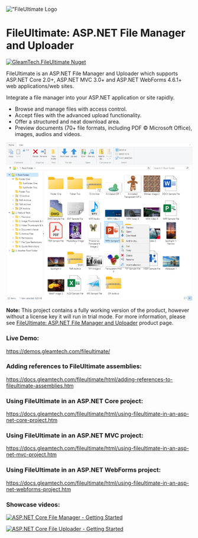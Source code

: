 !["FileUltimate Logo](fileultimate-logo.png)
# FileUltimate: ASP.NET File Manager and Uploader
[![GleamTech.FileUltimate Nuget](https://img.shields.io/nuget/v/GleamTech.FileUltimate)](https://www.nuget.org/packages/GleamTech.FileUltimate/ "GleamTech.FileUltimate Nuget")

FileUltimate is an ASP.NET File Manager and Uploader which supports ASP.NET Core 2.0+, ASP.NET MVC 3.0+ and ASP.NET WebForms 4.6.1+ web applications/web sites.

Integrate a file manager into your ASP.NET application or site rapidly. 

- Browse and manage files with access control. 
- Accept files with the advanced upload functionality.
- Offer a structured and neat download area.
- Preview documents (70+ file formats, including PDF &#169; Microsoft Office), images, audios and videos.

![ASP.NET File Manager](fileultimate.png)

**Note:** This project contains a fully working version of the product, however without a license key it will run in trial mode. For more information, please see [FileUltimate: ASP.NET File Manager and Uploader](http://www.gleamtech.com/fileultimate) product page.

### Live Demo:
https://demos.gleamtech.com/fileultimate/

### Adding references to FileUltimate assemblies:
https://docs.gleamtech.com/fileultimate/html/adding-references-to-fileultimate-assemblies.htm

### Using FileUltimate in an ASP.NET Core project:
https://docs.gleamtech.com/fileultimate/html/using-fileultimate-in-an-asp-net-core-project.htm

### Using FileUltimate in an ASP.NET MVC project:
https://docs.gleamtech.com/fileultimate/html/using-fileultimate-in-an-asp-net-mvc-project.htm

### Using FileUltimate in an ASP.NET WebForms project:
https://docs.gleamtech.com/fileultimate/html/using-fileultimate-in-an-asp-net-webforms-project.htm

### Showcase videos:
[![ASP.NET Core File Manager - Getting Started](https://i.ytimg.com/vi/oZ9ZfwsqchM/maxresdefault.jpg)](https://youtu.be/oZ9ZfwsqchM "ASP.NET Core File Manager - Getting Started")

[![ASP.NET Core File Uploader - Getting Started](https://i.ytimg.com/vi/LWGYuZzYxzg/maxresdefault.jpg)](https://youtu.be/LWGYuZzYxzg "ASP.NET Core File Uploader - Getting Started")

